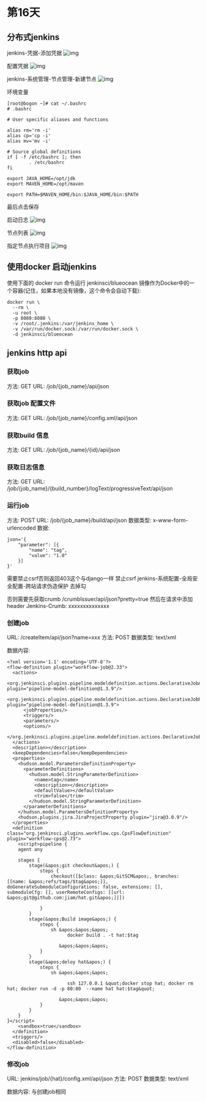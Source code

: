# 第16天

## 分布式jenkins
jenkins-凭据-添加凭据
![img](./Chapter-16-code/pics/jenkins1.png)

配置凭据
![img](./Chapter-16-code/pics/jenkins2.png)


jenkins-系统管理-节点管理-新建节点
![img](./Chapter-16-code/pics/jenkins3.png)

环境变量
```
[root@bogon ~]# cat ~/.bashrc
# .bashrc

# User specific aliases and functions

alias rm='rm -i'
alias cp='cp -i'
alias mv='mv -i'

# Source global definitions
if [ -f /etc/bashrc ]; then
        . /etc/bashrc
fi

export JAVA_HOME=/opt/jdk
export MAVEN_HOME=/opt/maven

export PATH=$MAVEN_HOME/bin:$JAVA_HOME/bin:$PATH

```
最后点击保存

启动日志
![img](./Chapter-16-code/pics/jenkins5.png)

节点列表
![img](./Chapter-16-code/pics/jenkins6.png)

指定节点执行项目
![img](./Chapter-16-code/pics/jenkins7.png)

## 使用docker 启动jenkins

使用下面的 docker run 命令运行 jenkinsci/blueocean 镜像作为Docker中的一个容器(记住，如果本地没有镜像，这个命令会自动下载):

```
docker run \
  --rm \
  -u root \
  -p 8080:8080 \
  -v /root/.jenkins:/var/jenkins_home \
  -v /var/run/docker.sock:/var/run/docker.sock \
  -d jenkinsci/blueocean
```

## jenkins http api

### 获取job 

方法: GET 
URL: /job/{job_name}/api/json

### 获取job 配置文件
方法: GET
URL: /job/{job_name}/config.xml/api/json

### 获取build 信息

方法: GET
URL:  /job/{job_name}/{id}/api/json

### 获取日志信息

方法: GET
URL: /job/{job_name}/{build_number}/logText/progressiveText/api/json

### 运行job

方法: POST 
URL: /job/{job_name}/build/api/json
数据类型: x-www-form-urlencoded
数据: 
```
json='{
	"parameter": [{
		"name": "tag",
		"value": "1.0"
	}]
}'
```

需要禁止csrf否则返回403这个与django一样
禁止csrf
jenkins-系统配置-全局安全配置-跨站请求伪造保护 去掉勾

否则需要先获取crumb
/crumbIssuer/api/json?pretty=true
然后在请求中添加header
Jenkins-Crumb: xxxxxxxxxxxxxx


### 创建job

URL: /createItem/api/json?name=xxx
方法: POST
数据类型: text/xml

数据内容:
```
<?xml version='1.1' encoding='UTF-8'?>
<flow-definition plugin="workflow-job@2.33">
  <actions>
    <org.jenkinsci.plugins.pipeline.modeldefinition.actions.DeclarativeJobAction plugin="pipeline-model-definition@1.3.9"/>
    <org.jenkinsci.plugins.pipeline.modeldefinition.actions.DeclarativeJobPropertyTrackerAction plugin="pipeline-model-definition@1.3.9">
      <jobProperties/>
      <triggers/>
      <parameters/>
      <options/>
    </org.jenkinsci.plugins.pipeline.modeldefinition.actions.DeclarativeJobPropertyTrackerAction>
  </actions>
  <description></description>
  <keepDependencies>false</keepDependencies>
  <properties>
    <hudson.model.ParametersDefinitionProperty>
      <parameterDefinitions>
        <hudson.model.StringParameterDefinition>
          <name>tag</name>
          <description></description>
          <defaultValue></defaultValue>
          <trim>false</trim>
        </hudson.model.StringParameterDefinition>
      </parameterDefinitions>
    </hudson.model.ParametersDefinitionProperty>
    <hudson.plugins.jira.JiraProjectProperty plugin="jira@3.0.9"/>
  </properties>
  <definition class="org.jenkinsci.plugins.workflow.cps.CpsFlowDefinition" plugin="workflow-cps@2.73">
    <script>pipeline {
    agent any
   
    stages {
        stage(&apos;git checkout&apos;) {
            steps {
                checkout([$class: &apos;GitSCM&apos;, branches: [[name: &apos;refs/tags/$tag&apos;]], doGenerateSubmoduleConfigurations: false, extensions: [], submoduleCfg: [], userRemoteConfigs: [[url: &apos;git@github.com:jiam/hat.git&apos;]]])
        
            }    
        }
        stage(&apos;Build image&apos;) {
            steps {
                sh &apos;&apos;&apos;
                      docker build . -t hat:$tag
                      
                   &apos;&apos;&apos;
            }
        }
        stage(&apos;deloy hat&apos;) {
            steps {
                sh &apos;&apos;&apos;
                      
                      ssh 127.0.0.1 &quot;docker stop hat; docker rm hat; docker run -d -p 80:80  --name hat hat:$tag&quot;
                      
                   &apos;&apos;&apos;
            }
        }
    }
}</script>
    <sandbox>true</sandbox>
  </definition>
  <triggers/>
  <disabled>false</disabled>
</flow-definition>
```

### 修改job

URL: jenkins/job/{hat}/config.xml/api/json
方法: POST
数据类型: text/xml

数据内容:
与创建job相同

